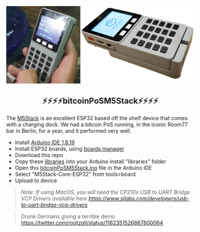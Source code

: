<img src="../images/m5stack.png?raw=true">

<h2 align="center">
⚡⚡⚡⚡bitcoinPoSM5Stack⚡⚡⚡⚡
</h2>

The <a href="https://shop.m5stack.com/products/face?variant=17290437623898">M5Stack</a> is an excellent ESP32 based off the shelf device that comes with a charging dock. We had a bitcoin PoS running, in the iconic Room77 bar in Berlin, for a year, and it performed very well.

- Install <a href="https://www.arduino.cc/en/software">Arduino IDE 1.8.19</a>
- Install ESP32 boards, using <a href="https://docs.espressif.com/projects/arduino-esp32/en/latest/installing.html#installing-using-boards-manager">boards manager</a>
- Download this repo
- Copy these <a href="libraries">libraries</a> into your Arduino install "libraries" folder
- Open this <a href="bitcoinPoSM5Stack.ino">bitcoinPoSM5Stack.ino</a> file in the Arduino IDE
- Select "M5Stack-Core-ESP32" from tools>board
- Upload to device

> _Note: If using MacOS, you will need the CP210x USB to UART Bridge VCP Drivers available here https://www.silabs.com/developers/usb-to-uart-bridge-vcp-drivers_

> Drunk Germans giving a terrible demo https://twitter.com/rootzoll/status/1162351526867800064
